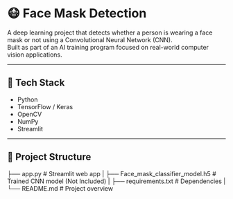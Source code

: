 # 😷 Face Mask Detection

A deep learning project that detects whether a person is wearing a face mask or not using a Convolutional Neural Network (CNN).  
Built as part of an AI training program focused on real-world computer vision applications.

---

## 🔧 Tech Stack

- Python  
- TensorFlow / Keras  
- OpenCV  
- NumPy  
- Streamlit  

---

## 📁 Project Structure

├── app.py  # Streamlit web app
|
├── Face_mask_classifier_model.h5  # Trained CNN model (Not Included)
|
├── requirements.txt             # Dependencies
|
└── README.md                    # Project overview
